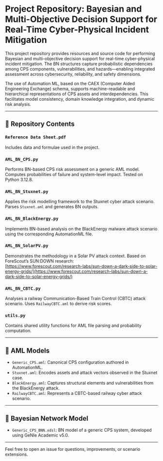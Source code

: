 # Project Repository: Bayesian and Multi-Objective Decision Support for Real-Time Cyber-Physical Incident Mitigation

This project repository provides resources and source code for performing Bayesian and multi-objective decision support for real-time cyber-physical incident mitigation. The BN structures capture probabilistic dependencies among CPS components, vulnerabilities, and hazards—enabling integrated assessment across cybersecurity, reliability, and safety dimensions.

The use of Automation ML, based on the CAEX (Computer Aided Engineering Exchange) schema, supports machine-readable and hierarchical representations of CPS assets and interdependencies. This facilitates model consistency, domain knowledge integration, and dynamic risk analysis.

---

## 📂 Repository Contents

### `Reference Data Sheet.pdf`
Includes data and formulae used in the project.

### `AML_BN_CPS.py`
Performs BN-based CPS risk assessment on a generic AML model. Computes probabilities of failure and system-level impact. Tested on Python 3.12.8.

### `AML_BN_Stuxnet.py`  
Applies the risk modelling framework to the Stuxnet cyber attack scenario. Parses `Stuxnet.aml` and generates BN outputs.

### `AML_BN_BlackEnergy.py`  
Implements BN-based analysis on the BlackEnergy malware attack scenario using the corresponding AutomationML file.

### `AML_BN_SolarPV.py`  
Demonstrates the methodology in a Solar PV attack context. Based on ForeScout’s SUN:DOWN research:  
[https://www.forescout.com/research-labs/sun-down-a-dark-side-to-solar-energy-grids/](https://www.forescout.com/research-labs/sun-down-a-dark-side-to-solar-energy-grids/)

### `AML_BN_CBTC.py`  
Analyses a railway Communication-Based Train Control (CBTC) attack scenario. Uses `RailwayCBTC.aml` to derive risk scores.

### `utils.py`  
Contains shared utility functions for AML file parsing and probability computation.

---

## 📁 AML Models

- `Generic_CPS.aml`: Canonical CPS configuration authored in AutomationML.
- `Stuxnet.aml`: Encodes assets and attack vectors observed in the Stuxnet case.
- `BlackEnergy.aml`: Captures structural elements and vulnerabilities from the BlackEnergy attack.
- `RailwayCBTC.aml`: Represents a CBTC-based railway cyber attack scenario.

---

## 📄 Bayesian Network Model

- `Generic_CPS_BNN.xdsl`: BN model of a generic CPS system, developed using GeNIe Academic v5.0.

---

Feel free to open an issue for questions, improvements, or scenario extensions.
